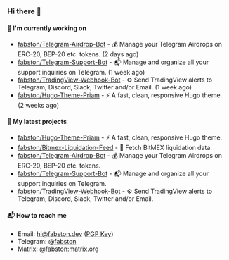 ### Hi there 👋

#### 👷 I'm currently working on

- [fabston/Telegram-Airdrop-Bot](https://github.com/fabston/Telegram-Airdrop-Bot) - 💰 Manage your Telegram Airdrops on ERC-20, BEP-20 etc. tokens. (2 days ago)
- [fabston/Telegram-Support-Bot](https://github.com/fabston/Telegram-Support-Bot) - 📬 Manage and organize all your support inquiries on Telegram. (1 week ago)
- [fabston/TradingView-Webhook-Bot](https://github.com/fabston/TradingView-Webhook-Bot) - ⚙️ Send TradingView alerts to Telegram, Discord, Slack, Twitter and/or Email.  (1 week ago)
- [fabston/Hugo-Theme-Priam](https://github.com/fabston/Hugo-Theme-Priam) - ⚡️ A fast, clean, responsive Hugo theme. (2 weeks ago)

#### 🌱 My latest projects

- [fabston/Hugo-Theme-Priam](https://github.com/fabston/Hugo-Theme-Priam) - ⚡️ A fast, clean, responsive Hugo theme.
- [fabston/Bitmex-Liquidation-Feed](https://github.com/fabston/Bitmex-Liquidation-Feed) - 📡 Fetch BitMEX liquidation data.
- [fabston/Telegram-Airdrop-Bot](https://github.com/fabston/Telegram-Airdrop-Bot) - 💰 Manage your Telegram Airdrops on ERC-20, BEP-20 etc. tokens.
- [fabston/Telegram-Support-Bot](https://github.com/fabston/Telegram-Support-Bot) - 📬 Manage and organize all your support inquiries on Telegram.
- [fabston/TradingView-Webhook-Bot](https://github.com/fabston/TradingView-Webhook-Bot) - ⚙️ Send TradingView alerts to Telegram, Discord, Slack, Twitter and/or Email. 

#### 📬 How to reach me
- Email: [hi@fabston.dev](mailto:hi@fabston.dev) ([PGP Key](https://raw.githubusercontent.com/fabston/fabston/main/pgp.asc))
- Telegram: [@fabston](https://t.me/fabston)
- Matrix: [@fabston:matrix.org](element:fabston:matrix.org)